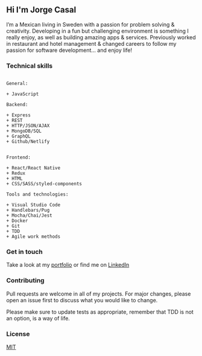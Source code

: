 ## Hi I'm Jorge Casal

I’m a Mexican living in Sweden with a passion for problem solving & creativity. Developing in a fun but challenging environment is something I really enjoy, as well as building amazing apps & services. Previously worked in restaurant and hotel management & changed careers to follow my passion for software development… and enjoy life!

### Technical skills

```

General:

+ JavaScript

Backend:

+ Express
+ REST
+ HTTP/JSON/AJAX
+ MongoDB/SQL
+ GraphQL
+ Github/Netlify


Frontend:

+ React/React Native
+ Redux
+ HTML
+ CSS/SASS/styled-components

Tools and technologies:

+ Visual Studio Code
+ Handlebars/Pug
+ Mocha/Chai/Jest
+ Docker
+ Git
+ TDD
+ Agile work methods

```

### Get in touch

Take a look at my [portfolio](https://jorgecasal.github.io) or find me on [LinkedIn](https://www.linkedin.com/in/casaljorge/)


### Contributing
Pull requests are welcome in all of my projects. For major changes, please open an issue first to discuss what you would like to change.

Please make sure to update tests as appropriate, remember that TDD is not an option, is a way of life.

### License
[MIT](https://choosealicense.com/licenses/mit/)
